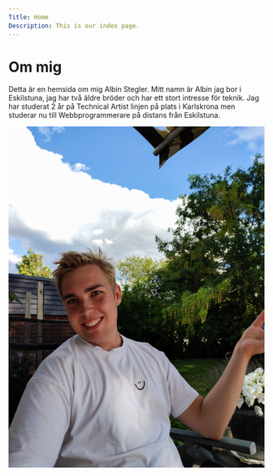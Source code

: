 ```yaml
---
Title: Home
Description: This is our index page.
---
```


Om mig
==========================

Detta är en hemsida om mig Albin Stegler. Mitt namn är Albin jag bor i Eskilstuna, jag har två äldre bröder och har ett stort intresse för teknik. Jag har studerat 2 år på Technical Artist linjen på plats i Karlskrona men studerar nu till Webbprogrammerare på distans från Eskilstuna.

![Albin Stegler](assets/img/me2.jpg)